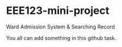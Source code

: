 # EEE123-mini-project
Ward Admission System &amp; Searching Record

You all can add something in this github task.
